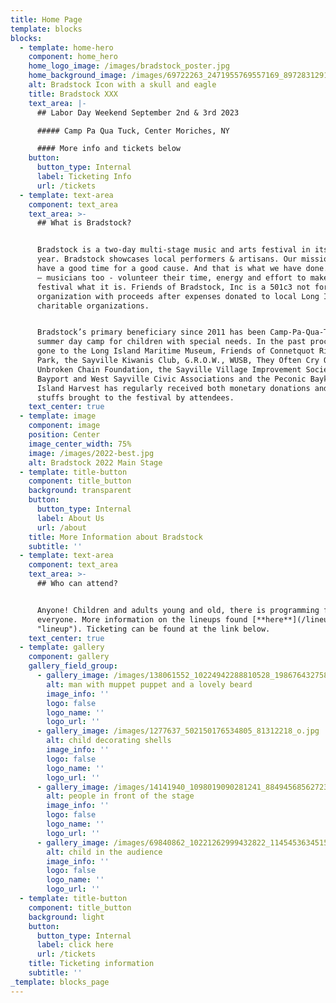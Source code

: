 ```yaml
---
title: Home Page
template: blocks
blocks:
  - template: home-hero
    component: home_hero
    home_logo_image: /images/bradstock_poster.jpg
    home_background_image: /images/69722263_2471955769557169_8972831291510620160_n.jpg
    alt: Bradstock Icon with a skull and eagle
    title: Bradstock XXX
    text_area: |-
      ## Labor Day Weekend September 2nd & 3rd 2023

      ##### Camp Pa Qua Tuck, Center Moriches, NY

      #### More info and tickets below
    button:
      button_type: Internal
      label: Ticketing Info
      url: /tickets
  - template: text-area
    component: text_area
    text_area: >-
      ## What is Bradstock?


      Bradstock is a two-day multi-stage music and arts festival in its’ 30th
      year. Bradstock showcases local performers & artisans. Our mission is to
      have a good time for a good cause. And that is what we have done. Everyone
      – musicians too - volunteer their time, energy and effort to make this
      festival what it is. Friends of Bradstock, Inc is a 501c3 not for profit
      organization with proceeds after expenses donated to local Long Island
      charitable organizations.


      Bradstock’s primary beneficiary since 2011 has been Camp-Pa-Qua-Tuck, a
      summer day camp for children with special needs. In the past proceeds have
      gone to the Long Island Maritime Museum, Friends of Connetquot River State
      Park, the Sayville Kiwanis Club, G.R.O.W., WUSB, They Often Cry Out, the
      Unbroken Chain Foundation, the Sayville Village Improvement Society, the
      Bayport and West Sayville Civic Associations and the Peconic Baykeeper.
      Island Harvest has regularly received both monetary donations and food
      stuffs brought to the festival by attendees.
    text_center: true
  - template: image
    component: image
    position: Center
    image_center_width: 75%
    image: /images/2022-best.jpg
    alt: Bradstock 2022 Main Stage
  - template: title-button
    component: title_button
    background: transparent
    button:
      button_type: Internal
      label: About Us
      url: /about
    title: More Information about Bradstock
    subtitle: ''
  - template: text-area
    component: text_area
    text_area: >-
      ## Who can attend?


      Anyone! Children and adults young and old, there is programming for
      everyone. More information on the lineups found [**here**](/lineup
      "lineup"). Ticketing can be found at the link below.
    text_center: true
  - template: gallery
    component: gallery
    gallery_field_group:
      - gallery_image: /images/138061552_10224942288810528_1986764327583181248_n.jpg
        alt: man with muppet puppet and a lovely beard
        image_info: ''
        logo: false
        logo_name: ''
        logo_url: ''
      - gallery_image: /images/1277637_502150176534805_81312218_o.jpg
        alt: child decorating shells
        image_info: ''
        logo: false
        logo_name: ''
        logo_url: ''
      - gallery_image: /images/14141940_1098019090281241_8849456856272359599_n.jpg
        alt: people in front of the stage
        image_info: ''
        logo: false
        logo_name: ''
        logo_url: ''
      - gallery_image: /images/69840862_10221262999432822_1145453634515894272_n.jpg
        alt: child in the audience
        image_info: ''
        logo: false
        logo_name: ''
        logo_url: ''
  - template: title-button
    component: title_button
    background: light
    button:
      button_type: Internal
      label: click here
      url: /tickets
    title: Ticketing information
    subtitle: ''
_template: blocks_page
---
```



